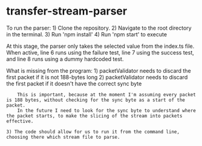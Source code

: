 # transfer-stream-parser

To run the parser:
    1) Clone the repository.
    2) Navigate to the root directory in the terminal.
    3) Run 'npm install'
    4) Run 'npm start' to execute

At this stage, the parser only takes the selected value from the index.ts file. When active, line 6 runs using the failure test, line 7 using the success test, and line 8 runs using a dummy hardcoded test.

What is missing from the program:
    1) packetValidator needs to discard the first packet if it is not 188-bytes long
    2) packetValidator needs to discard the first packet if it doesn't have the correct sync byte

        This is important, because at the moment I'm assuming every packet is 188 bytes, without checking for the sync byte as a start of the packet.
        In the future I need to look for the sync byte to understand where the packet starts, to make the slicing of the stream into packets effective.

    3) The code should allow for us to run it from the command line, choosing there which stream file to parse.